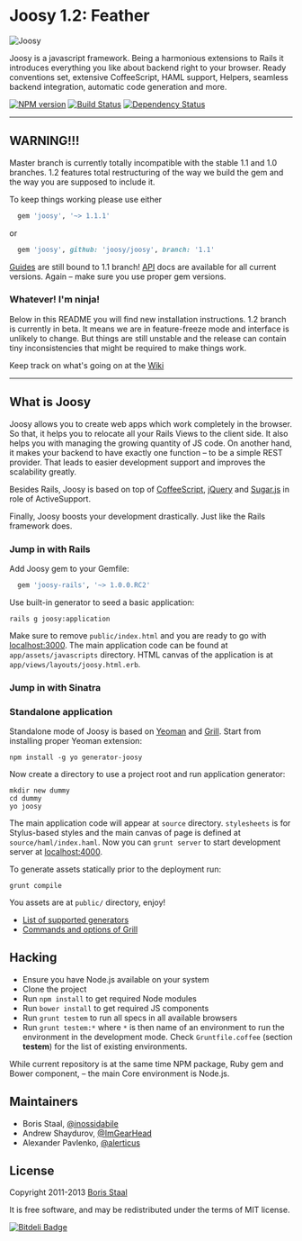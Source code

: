 # Joosy 1.2: Feather

![Joosy](http://f.cl.ly/items/2N2J453J2B353F1A0t0I/joocy1.1.png)

Joosy is a javascript framework. Being a harmonious extensions to Rails it introduces everything you like about backend right to your browser. Ready conventions set, extensive CoffeeScript, HAML support, Helpers, seamless backend integration, automatic code generation and more.

[![NPM version](https://badge.fury.io/js/joosy.png)](http://badge.fury.io/js/joosy)
[![Build Status](https://travis-ci.org/joosy/joosy.png)](https://travis-ci.org/joosy/joosy)
[![Dependency Status](https://gemnasium.com/joosy/joosy.png)](https://gemnasium.com/joosy/joosy)

---

## WARNING!!!

Master branch is currently totally incompatible with the stable 1.1 and 1.0 branches. 1.2 features
total restructuring of the way we build the gem and the way you are supposed to include it.

To keep things working please use either

```ruby
  gem 'joosy', '~> 1.1.1'
```

or

```ruby
  gem 'joosy', github: 'joosy/joosy', branch: '1.1'
```

[Guides](http://guides.joosy.ws/) are still bound to 1.1 branch! [API](http://api.joosy.ws/) docs
are available for all current versions. Again – make sure you use proper gem versions.

### Whatever! I'm ninja!

Below in this README you will find new installation instructions. 1.2 branch is currently in beta.
It means we are in feature-freeze mode and interface is unlikely to change. But things are still
unstable and the release can contain tiny inconsistencies that might be required to make things work.

Keep track on what's going on at the [Wiki](https://github.com/joosy/joosy/wiki#12-feather)

---

## What is Joosy

Joosy allows you to create web apps which work completely in the browser. So that, it helps you to relocate all your Rails Views to the client side. It also helps you with managing the growing quantity of JS code. On another hand, it makes your backend to have exactly one function – to be a simple REST provider. That leads to easier development support and improves the scalability greatly.

Besides Rails, Joosy is based on top of [CoffeeScript](http://coffeescript.org/), [jQuery](http://jquery.com/) and [Sugar.js](http://sugarjs.com/) in role of ActiveSupport.

Finally, Joosy boosts your development drastically. Just like the Rails framework does.

### Jump in with Rails

Add Joosy gem to your Gemfile:

```ruby
  gem 'joosy-rails', '~> 1.0.0.RC2'
```

Use built-in generator to seed a basic application:

    rails g joosy:application

Make sure to remove `public/index.html` and you are ready to go with [localhost:3000](http://localhost:3000/). The main application code can be found at `app/assets/javascripts` directory. HTML canvas of the application is at `app/views/layouts/joosy.html.erb`.

### Jump in with Sinatra

### Standalone application

Standalone mode of Joosy is based on [Yeoman](http://yeoman.io) and [Grill](https://github.com/joosy/grill). Start from installing proper Yeoman extension:

    npm install -g yo generator-joosy

Now create a directory to use a project root and run application generator:

    mkdir new dummy
    cd dummy
    yo joosy

The main application code will appear at `source` directory. `stylesheets` is for Stylus-based styles and the main canvas of page is defined at `source/haml/index.haml`. Now you can `grunt server` to start development server at [localhost:4000](http://localhost:4000/).

To generate assets statically prior to the deployment run:

    grunt compile

You assets are at `public/` directory, enjoy!

* [List of supported generators](https://github.com/joosy/generator-joosy#available-in-app-generators)
* [Commands and options of Grill](https://github.com/joosy/grill#commands)

## Hacking

  * Ensure you have Node.js available on your system
  * Clone the project
  * Run `npm install` to get required Node modules
  * Run `bower install` to get required JS components
  * Run `grunt testem` to run all specs in all available browsers
  * Run `grunt testem:*` where `*` is then name of an environment to run the environment in the development mode. Check `Gruntfile.coffee` (section **testem**) for the list of existing environments.

While current repository is at the same time NPM package, Ruby gem and Bower component, – the main Core
environment is Node.js.

## Maintainers

* Boris Staal, [@inossidabile](http://staal.io)
* Andrew Shaydurov, [@ImGearHead](http://twitter.com/ImGearHead)
* Alexander Pavlenko, [@alerticus](http://twitter.com/alerticus)

## License

Copyright 2011-2013 [Boris Staal](http://staal.io)

It is free software, and may be redistributed under the terms of MIT license.


[![Bitdeli Badge](https://d2weczhvl823v0.cloudfront.net/joosy/joosy/trend.png)](https://bitdeli.com/free "Bitdeli Badge")

